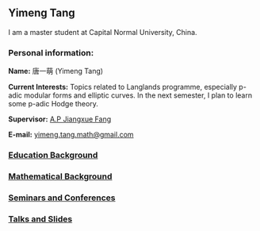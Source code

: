 ## Yimeng Tang
I am a master student at Capital Normal University, China.

### Personal information:

**Name:** 唐一萌 (Yimeng Tang)

**Current Interests:** Topics related to Langlands programme, especially p-adic modular forms and elliptic curves. In the next semester, I plan to learn some p-adic Hodge theory.
 
**Supervisor:** [A.P Jiangxue Fang](https://math.cnu.edu.cn/FACULTY/qtjs2/szmjs/F/25da50e30000484b8e62417294546fd5.htm)

**E-mail:** yimeng.tang.math@gmail.com

### [Education Background](https://ym-tang.github.io/Educational/)
### [Mathematical Background](https://ym-tang.github.io/Mathematical/)
### [Seminars and Conferences](https://ym-tang.github.io/Seminars/)
### [Talks and Slides](https://ym-tang.github.io/Talks/)



